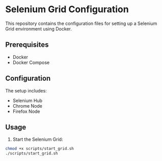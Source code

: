 # Selenium Grid Configuration

This repository contains the configuration files for setting up a Selenium Grid environment using Docker.

## Prerequisites

- Docker
- Docker Compose

## Configuration

The setup includes:
- Selenium Hub
- Chrome Node
- Firefox Node

## Usage

1. Start the Selenium Grid:
```bash
chmod +x scripts/start_grid.sh
./scripts/start_grid.sh
